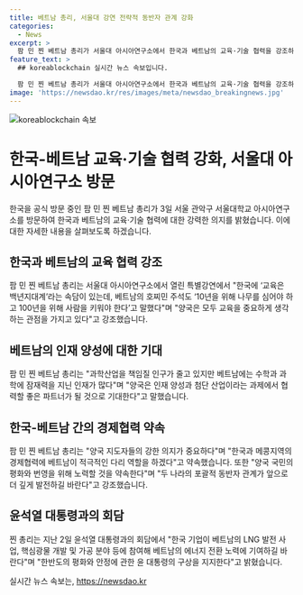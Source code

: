 ```yaml
---
title: 베트남 총리, 서울대 강연 전략적 동반자 관계 강화
categories:
  - News
excerpt: >
  팜 민 찐 베트남 총리가 서울대 아시아연구소에서 한국과 베트남의 교육·기술 협력을 강조하며, 양국의 인재 양성과 첨단 산업 분야에서의 협력을 강조했다. 또한, 한국과 메콩지역의 경제협력을 적극 지원하겠다고 약속하며, 한반도의 평화와 안전에 대한 노력을 지지한다는 의지를 밝히기도 했다. 이에 대한 윤석열 대통령의 발언과 함께, 한국과 베트남 간 협력 활성화에 대한 총리의 메시지가 전해졌다.
feature_text: >
  ## koreablockchain 실시간 뉴스 속보입니다.

  팜 민 찐 베트남 총리가 서울대 아시아연구소에서 한국과 베트남의 교육·기술 협력을 강조하며, 양국의 인재 양성과 첨단 산업 분야에서의 협력을 강조했다. 또한, 한국과 메콩지역의 경제협력을 적극 지원하겠다고 약속하며, 한반도의 평화와 안전에 대한 노력을 지지한다는 의지를 밝히기도 했다. 이에 대한 윤석열 대통령의 발언과 함께, 한국과 베트남 간 협력 활성화에 대한 총리의 메시지가 전해졌다.
image: 'https://newsdao.kr/res/images/meta/newsdao_breakingnews.jpg'
---
```


<p><img src="https://newsdao.kr/res/images/meta/newsdao_breakingnews.jpg" alt="koreablockchain 속보" /></p>

<h1>한국-베트남 교육·기술 협력 강화, 서울대 아시아연구소 방문</h1>

<p data-ke-size="size16">한국을 공식 방문 중인 팜 민 찐 베트남 총리가 3일 서울 관악구 서울대학교 아시아연구소를 방문하여 한국과 베트남의 교육·기술 협력에 대한 강력한 의지를 밝혔습니다. 이에 대한 자세한 내용을 살펴보도록 하겠습니다.</p>

<h2 data-ke-size="size26">한국과 베트남의 교육 협력 강조</h2>

<p data-ke-size="size16">팜 민 찐 베트남 총리는 서울대 아시아연구소에서 열린 특별강연에서 "한국에 ‘교육은 백년지대계’라는 속담이 있는데, 베트남의 호찌민 주석도 ‘10년을 위해 나무를 심어야 하고 100년을 위해 사람을 키워야 한다’고 말했다"며 "양국은 모두 교육을 중요하게 생각하는 관점을 가지고 있다"고 강조했습니다.</p>

<h2 data-ke-size="size26">베트남의 인재 양성에 대한 기대</h2>

<p data-ke-size="size16">팜 민 찐 베트남 총리는 "과학산업을 책임질 인구가 줄고 있지만 베트남에는 수학과 과학에 잠재력을 지닌 인재가 많다"며 "양국은 인재 양성과 첨단 산업이라는 과제에서 협력할 좋은 파트너가 될 것으로 기대한다"고 말했습니다.</p>

<h2 data-ke-size="size26">한국-베트남 간의 경제협력 약속</h2>

<p data-ke-size="size16">팜 민 찐 베트남 총리는 "양국 지도자들의 강한 의지가 중요하다"며 "한국과 메콩지역의 경제협력에 베트남이 적극적인 다리 역할을 하겠다"고 약속했습니다. 또한 "양국 국민의 평화와 번영을 위해 노력할 것을 약속한다"며 "두 나라의 포괄적 동반자 관계가 앞으로 더 깊게 발전하길 바란다"고 강조했습니다.</p>

<h2 data-ke-size="size26">윤석열 대통령과의 회담</h2>

<p data-ke-size="size16">찐 총리는 지난 2일 윤석열 대통령과의 회담에서 "한국 기업이 베트남의 LNG 발전 사업, 핵심광물 개발 및 가공 분야 등에 참여해 베트남의 에너지 전환 노력에 기여하길 바란다"며 "한반도의 평화와 안정에 관한 윤 대통령의 구상을 지지한다"고 밝혔습니다.</p>
실시간 뉴스 속보는, <a href="https://newsdao.kr" rel="dofollow">https://newsdao.kr</a>


